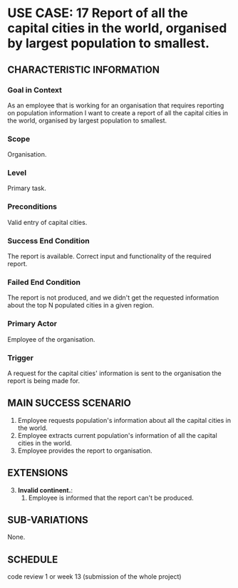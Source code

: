 # USE CASE: 17 Report of all the capital cities in the world, organised by largest population to smallest.

## CHARACTERISTIC INFORMATION

### Goal in Context

As an employee that is working for an organisation that requires reporting on population information I want to create a report of all the capital cities in the world, organised by largest population to smallest.

### Scope

Organisation.

### Level

Primary task.

### Preconditions

Valid entry of capital cities.

### Success End Condition

The report is available. Correct input and functionality of the required report.

### Failed End Condition

The report is not produced, and we didn't get the requested information about the top N populated cities in a given region.

### Primary Actor

Employee of the organisation.

### Trigger

A request for the capital cities' information is sent to the organisation the report is being made for.

## MAIN SUCCESS SCENARIO

1. Employee requests population's information about all the capital cities in the world.
2. Employee extracts current population's information of all the capital cities in the world.
3. Employee provides the report to organisation.

## EXTENSIONS

3. **Invalid continent.**:
    1. Employee is informed that the report can't be produced.

## SUB-VARIATIONS

None.

## SCHEDULE

code review 1 or week 13 (submission of the whole project)